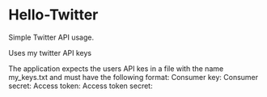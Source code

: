 # Hello-Twitter
Simple Twitter API usage. 

Uses my twitter API keys

The application expects the users API kes in a file with the name my_keys.txt and must have the following format: 
Consumer key:<value>
Consumer secret:<value>
Access token:<value>
Access token secret:<value>
